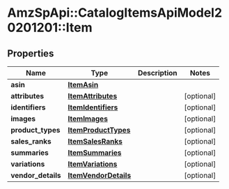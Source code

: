 # AmzSpApi::CatalogItemsApiModel20201201::Item

## Properties
Name | Type | Description | Notes
------------ | ------------- | ------------- | -------------
**asin** | [**ItemAsin**](ItemAsin.md) |  | 
**attributes** | [**ItemAttributes**](ItemAttributes.md) |  | [optional] 
**identifiers** | [**ItemIdentifiers**](ItemIdentifiers.md) |  | [optional] 
**images** | [**ItemImages**](ItemImages.md) |  | [optional] 
**product_types** | [**ItemProductTypes**](ItemProductTypes.md) |  | [optional] 
**sales_ranks** | [**ItemSalesRanks**](ItemSalesRanks.md) |  | [optional] 
**summaries** | [**ItemSummaries**](ItemSummaries.md) |  | [optional] 
**variations** | [**ItemVariations**](ItemVariations.md) |  | [optional] 
**vendor_details** | [**ItemVendorDetails**](ItemVendorDetails.md) |  | [optional] 


